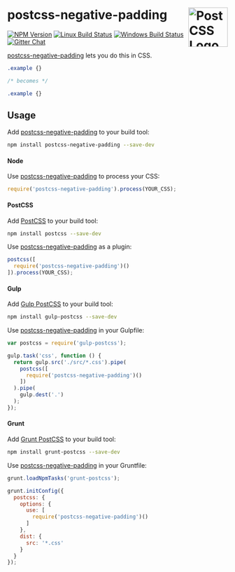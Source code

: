 # postcss-negative-padding [<img src="https://postcss.github.io/postcss/logo.svg" alt="PostCSS Logo" width="90" height="90" align="right">][postcss]

[![NPM Version][npm-img]][npm-url]
[![Linux Build Status][cli-img]][cli-url]
[![Windows Build Status][win-img]][win-url]
[![Gitter Chat][git-img]][git-url]

[postcss-negative-padding] lets you do this in CSS.

```css
.example {}

/* becomes */

.example {}
```

## Usage

Add [postcss-negative-padding] to your build tool:

```bash
npm install postcss-negative-padding --save-dev
```

#### Node

Use [postcss-negative-padding] to process your CSS:

```js
require('postcss-negative-padding').process(YOUR_CSS);
```

#### PostCSS

Add [PostCSS] to your build tool:

```bash
npm install postcss --save-dev
```

Use [postcss-negative-padding] as a plugin:

```js
postcss([
  require('postcss-negative-padding')()
]).process(YOUR_CSS);
```

#### Gulp

Add [Gulp PostCSS] to your build tool:

```bash
npm install gulp-postcss --save-dev
```

Use [postcss-negative-padding] in your Gulpfile:

```js
var postcss = require('gulp-postcss');

gulp.task('css', function () {
  return gulp.src('./src/*.css').pipe(
    postcss([
      require('postcss-negative-padding')()
    ])
  ).pipe(
    gulp.dest('.')
  );
});
```

#### Grunt

Add [Grunt PostCSS] to your build tool:

```bash
npm install grunt-postcss --save-dev
```

Use [postcss-negative-padding] in your Gruntfile:

```js
grunt.loadNpmTasks('grunt-postcss');

grunt.initConfig({
  postcss: {
    options: {
      use: [
        require('postcss-negative-padding')()
      ]
    },
    dist: {
      src: '*.css'
    }
  }
});
```

[npm-url]: https://www.npmjs.com/package/postcss-negative-padding
[npm-img]: https://img.shields.io/npm/v/postcss-negative-padding.svg
[cli-url]: https://travis-ci.org/mindthetic/postcss-negative-padding
[cli-img]: https://img.shields.io/travis/mindthetic/postcss-negative-padding.svg
[win-url]: https://ci.appveyor.com/project/mindthetic/postcss-negative-padding
[win-img]: https://img.shields.io/appveyor/ci/mindthetic/postcss-negative-padding.svg
[git-url]: https://gitter.im/postcss/postcss
[git-img]: https://img.shields.io/badge/chat-gitter-blue.svg

[postcss-negative-padding]: https://github.com/mindthetic/postcss-negative-padding
[PostCSS]: https://github.com/postcss/postcss
[Gulp PostCSS]: https://github.com/postcss/gulp-postcss
[Grunt PostCSS]: https://github.com/nDmitry/grunt-postcss
